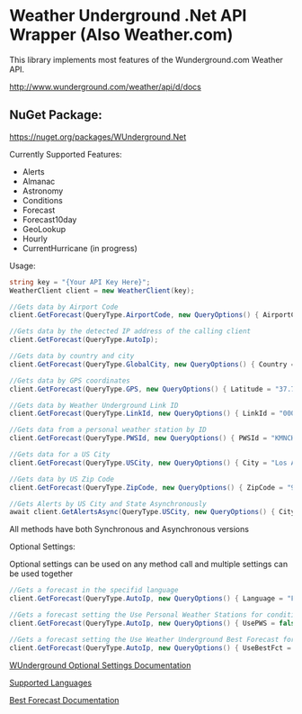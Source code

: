 Weather Underground .Net API Wrapper (Also Weather.com)
=====================================================

This library implements most features of the Wunderground.com Weather API.

http://www.wunderground.com/weather/api/d/docs

NuGet Package:
-------------------
https://nuget.org/packages/WUnderground.Net

Currently Supported Features:
* Alerts
* Almanac
* Astronomy
* Conditions
* Forecast
* Forecast10day
* GeoLookup
* Hourly
* CurrentHurricane (in progress)

Usage:

```csharp
string key = "{Your API Key Here}";
WeatherClient client = new WeatherClient(key);

//Gets data by Airport Code
client.GetForecast(QueryType.AirportCode, new QueryOptions() { AirportCode = "DFW" });  

//Gets data by the detected IP address of the calling client
client.GetForecast(QueryType.AutoIp);  

//Gets data by country and city
client.GetForecast(QueryType.GlobalCity, new QueryOptions() { Country = "France", City = "Paris" }); 

//Gets data by GPS coordinates
client.GetForecast(QueryType.GPS, new QueryOptions() { Latitude = "37.776289", Longitude = "-122.395234" });

//Gets data by Weather Underground Link ID
client.GetForecast(QueryType.LinkId, new QueryOptions() { LinkId = "00000.1.16172" }); 

//Gets data from a personal weather station by ID
client.GetForecast(QueryType.PWSId, new QueryOptions() { PWSId = "KMNCHASK10" }); 

//Gets data for a US City
client.GetForecast(QueryType.USCity, new QueryOptions() { City = "Los Angeles", State = "CA" }); 

//Gets data by US Zip Code
client.GetForecast(QueryType.ZipCode, new QueryOptions() { ZipCode = "90210" }); 

//Gets Alerts by US City and State Asynchronously
await client.GetAlertsAsync(QueryType.USCity, new QueryOptions() { City = "Las Angeles", State = "CA" });
```
All methods have both Synchronous and Asynchronous versions

Optional Settings:

Optional settings can be used on any method call and multiple settings can be used together

```csharp
//Gets a forecast in the specifid language
client.GetForecast(QueryType.AutoIp, new QueryOptions() { Language = "FR" };

//Gets a forecast setting the Use Personal Weather Stations for conditions setting (default is true)
client.GetForecast(QueryType.AutoIp, new QueryOptions() { UsePWS = false };

//Gets a forecast setting the Use Weather Underground Best Forecast for forecast
client.GetForecast(QueryType.AutoIp, new QueryOptions() { UseBestFct = false };
```
[WUnderground Optional Settings Documentation](https://www.wunderground.com/weather/api/d/docs?d=data/index)

[Supported Languages](https://www.wunderground.com/weather/api/d/docs?d=language-support&MR=1)

[Best Forecast Documentation](https://www.wunderground.com/about/data)
